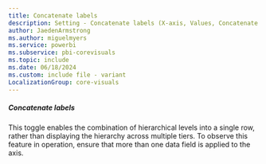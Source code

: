 ```yaml
---
title: Concatenate labels
description: Setting - Concatenate labels (X-axis, Values, Concatenate labels)
author: JaedenArmstrong
ms.author: miguelmyers
ms.service: powerbi
ms.subservice: pbi-corevisuals
ms.topic: include
ms.date: 06/18/2024
ms.custom: include file - variant
LocalizationGroup: core-visuals
---
```

##### Concatenate labels

This toggle enables the combination of hierarchical levels into a single row, rather than displaying the hierarchy across multiple tiers. To observe this feature in operation, ensure that more than one data field is applied to the axis.

